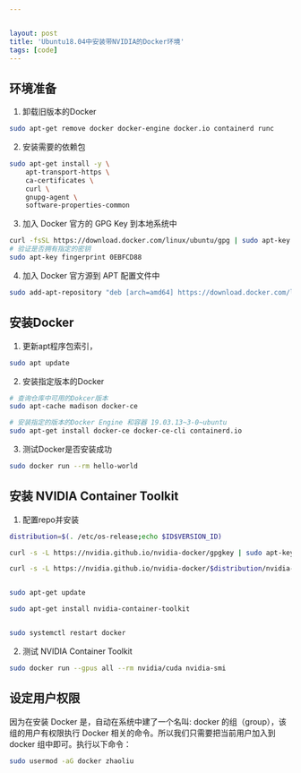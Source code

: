 ```yaml
---


layout: post
title: 'Ubuntu18.04中安装带NVIDIA的Docker环境'
tags: [code]
---
```


## 环境准备

1. 卸载旧版本的Docker

```bash
sudo apt-get remove docker docker-engine docker.io containerd runc
```

2. 安装需要的依赖包

```bash
sudo apt-get install -y \
    apt-transport-https \
    ca-certificates \
    curl \
    gnupg-agent \
    software-properties-common
```

3. 加入 Docker 官方的 GPG Key 到本地系统中

```bash
curl -fsSL https://download.docker.com/linux/ubuntu/gpg | sudo apt-key add -
# 验证是否拥有指定的密钥
sudo apt-key fingerprint 0EBFCD88
```

4. 加入 Docker 官方源到 APT 配置文件中

```bash
sudo add-apt-repository "deb [arch=amd64] https://download.docker.com/linux/ubuntu bionic stable"
```

## 安装Docker

1. 更新apt程序包索引，

```bash
sudo apt update
```

2. 安装指定版本的Docker

```bash
# 查询仓库中可用的Dokcer版本
sudo apt-cache madison docker-ce

# 安装指定的版本的Docker Engine 和容器 19.03.13~3-0~ubuntu
sudo apt-get install docker-ce docker-ce-cli containerd.io
```

3. 测试Docker是否安装成功

```bash
sudo docker run --rm hello-world
```

## 安装 NVIDIA Container Toolkit

1. 配置repo并安装

```bash
distribution=$(. /etc/os-release;echo $ID$VERSION_ID)

curl -s -L https://nvidia.github.io/nvidia-docker/gpgkey | sudo apt-key add -

curl -s -L https://nvidia.github.io/nvidia-docker/$distribution/nvidia-docker.list | sudo tee /etc/apt/sources.list.d/nvidia-docker.list


sudo apt-get update

sudo apt-get install nvidia-container-toolkit


sudo systemctl restart docker
```

2. 测试 NVIDIA Container Toolkit

```bash
sudo docker run --gpus all --rm nvidia/cuda nvidia-smi
```

## 设定用户权限

因为在安装 Docker 是，自动在系统中建了一个名叫: docker 的组（group），该组的用户有权限执行 Docker 相关的命令。所以我们只需要把当前用户加入到 docker 组中即可。执行以下命令：

```bash
sudo usermod -aG docker zhaoliu
```

